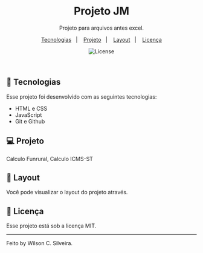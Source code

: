 <h1 align="center"> Projeto JM </h1>

<p align="center">
Projeto para arquivos antes excel.
</p>

<p align="center">
  <a href="#-tecnologias">Tecnologias</a>&nbsp;&nbsp;&nbsp;|&nbsp;&nbsp;&nbsp;
  <a href="#-projeto">Projeto</a>&nbsp;&nbsp;&nbsp;|&nbsp;&nbsp;&nbsp;
  <a href="#-layout">Layout</a>&nbsp;&nbsp;&nbsp;|&nbsp;&nbsp;&nbsp;
  <a href="#memo-licença">Licença</a>
</p>

<p align="center">
  <img alt="License" src="https://img.shields.io/static/v1?label=license&message=MIT&color=49AA26&labelColor=000000">
</p>

<br>

## 🚀 Tecnologias

Esse projeto foi desenvolvido com as seguintes tecnologias:

- HTML e CSS
- JavaScript
- Git e Github

## 💻 Projeto

Calculo Funrural, Calculo ICMS-ST

## 🔖 Layout

Você pode visualizar o layout do projeto através.

## :memo: Licença

Esse projeto está sob a licença MIT.

---

Feito by Wilson C. Silveira.
